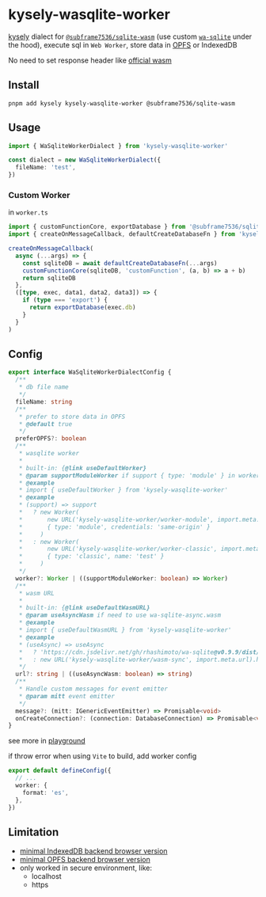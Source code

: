 # kysely-wasqlite-worker

[kysely](https://github.com/kysely-org/kysely) dialect for [`@subframe7536/sqlite-wasm`](https://github.com/subframe7536/sqlite-wasm) (use custom [`wa-sqlite`](https://github.com/rhashimoto/wa-sqlite) under the hood), execute sql in `Web Worker`, store data in [OPFS](https://developer.mozilla.org/en-US/docs/Web/API/File_System_API/Origin_private_file_system) or IndexedDB

No need to set response header like [official wasm](../dialect-wasm/README.md#officialwasmdialect-performance)

## Install

```shell
pnpm add kysely kysely-wasqlite-worker @subframe7536/sqlite-wasm
```

## Usage

```ts
import { WaSqliteWorkerDialect } from 'kysely-wasqlite-worker'

const dialect = new WaSqliteWorkerDialect({
  fileName: 'test',
})
```

### Custom Worker

in `worker.ts`

```ts
import { customFunctionCore, exportDatabase } from '@subframe7536/sqlite-wasm'
import { createOnMessageCallback, defaultCreateDatabaseFn } from 'kysely-wasqlite-worker'

createOnMessageCallback(
  async (...args) => {
    const sqliteDB = await defaultCreateDatabaseFn(...args)
    customFunctionCore(sqliteDB, 'customFunction', (a, b) => a + b)
    return sqliteDB
  },
  ([type, exec, data1, data2, data3]) => {
    if (type === 'export') {
      return exportDatabase(exec.db)
    }
  }
)
```

## Config

```ts
export interface WaSqliteWorkerDialectConfig {
  /**
   * db file name
   */
  fileName: string
  /**
   * prefer to store data in OPFS
   * @default true
   */
  preferOPFS?: boolean
  /**
   * wasqlite worker
   *
   * built-in: {@link useDefaultWorker}
   * @param supportModuleWorker if support { type: 'module' } in worker options
   * @example
   * import { useDefaultWorker } from 'kysely-wasqlite-worker'
   * @example
   * (support) => support
   *   ? new Worker(
   *       new URL('kysely-wasqlite-worker/worker-module', import.meta.url),
   *       { type: 'module', credentials: 'same-origin' }
   *     )
   *   : new Worker(
   *       new URL('kysely-wasqlite-worker/worker-classic', import.meta.url),
   *       { type: 'classic', name: 'test' }
   *     )
   */
  worker?: Worker | ((supportModuleWorker: boolean) => Worker)
  /**
   * wasm URL
   *
   * built-in: {@link useDefaultWasmURL}
   * @param useAsyncWasm if need to use wa-sqlite-async.wasm
   * @example
   * import { useDefaultWasmURL } from 'kysely-wasqlite-worker'
   * @example
   * (useAsync) => useAsync
   *   ? 'https://cdn.jsdelivr.net/gh/rhashimoto/wa-sqlite@v0.9.9/dist/wa-sqlite-async.wasm'
   *   : new URL('kysely-wasqlite-worker/wasm-sync', import.meta.url).href
   */
  url?: string | ((useAsyncWasm: boolean) => string)
  /**
   * Handle custom messages for event emitter
   * @param mitt event emitter
   */
  message?: (mitt: IGenericEventEmitter) => Promisable<void>
  onCreateConnection?: (connection: DatabaseConnection) => Promisable<void>
}
```

see more in [playground](../../playground/src/modules/wasqliteWorker.ts)

if throw error when using `Vite` to build, add worker config

```ts
export default defineConfig({
  // ...
  worker: {
    format: 'es',
  },
})
```

## Limitation

- [minimal IndexedDB backend browser version](https://caniuse.com/mdn-api_lockmanager)
- [minimal OPFS backend browser version](https://caniuse.com/mdn-api_filesystemsyncaccesshandle)
- only worked in secure environment, like:
  - localhost
  - https
